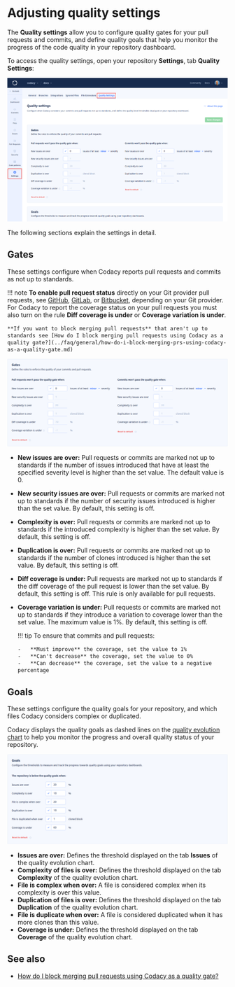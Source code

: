 # Adjusting quality settings

The **Quality settings** allow you to configure quality gates for your pull requests and commits, and define quality goals that help you monitor the progress of the code quality in your repository dashboard.

To access the quality settings, open your repository **Settings**, tab **Quality Settings**:

![Quality settings](images/quality-settings.png)

The following sections explain the settings in detail.

## Gates

These settings configure when Codacy reports pull requests and commits as not up to standards.

!!! note
    **To enable pull request status** directly on your Git provider pull requests, see [GitHub](../repositories-configure/integrations/github-integration.md#configuring-the-github-integration), [GitLab](../repositories-configure/integrations/gitlab-integration.md#configuring-the-gitlab-integration), or [Bitbucket](../repositories-configure/integrations/bitbucket-integration.md#configuring-the-bitbucket-integration), depending on your Git provider. For Codacy to report the coverage status on your pull requests you must also turn on the rule **Diff coverage is under** or **Coverage variation is under**.

    **If you want to block merging pull requests** that aren't up to standards see [How do I block merging pull requests using Codacy as a quality gate?](../faq/general/how-do-i-block-merging-prs-using-codacy-as-a-quality-gate.md)

![Quality gates](images/quality-settings-gates.png)

-   **New issues are over:** Pull requests or commits are marked not up to standards if the number of issues introduced that have at least the specified severity level is higher than the set value. The default value is 0.
-   **New security issues are over:** Pull requests or commits are marked not up to standards if the number of security issues introduced is higher than the set value. By default, this setting is off.
-   **Complexity is over:** Pull requests or commits are marked not up to standards if the introduced complexity is higher than the set value. By default, this setting is off.
-   **Duplication is over:** Pull requests or commits are marked not up to standards if the number of clones introduced is higher than the set value. By default, this setting is off.
-   **Diff coverage is under:** Pull requests are marked not up to standards if the diff coverage of the pull request is lower than the set value. By default, this setting is off. This rule is only available for pull requests.
-   **Coverage variation is under:** Pull requests or commits are marked not up to standards if they introduce a variation to coverage lower than the set value. The maximum value is 1%. By default, this setting is off.

    !!! tip
        To ensure that commits and pull requests:

        -   **Must improve** the coverage, set the value to 1%
        -   **Can't decrease** the coverage, set the value to 0%
        -   **Can decrease** the coverage, set the value to a negative percentage

## Goals

These settings configure the quality goals for your repository, and which files Codacy considers complex or duplicated.

Codacy displays the quality goals as dashed lines on the [quality evolution chart](../repositories/repository-dashboard.md#quality-evolution-chart) to help you monitor the progress and overall quality status of your repository.

![Quality settings for the repository](images/quality-settings-goals.png)

-   **Issues are over:** Defines the threshold displayed on the tab **Issues** of the quality evolution chart.
-   **Complexity of files is over:** Defines the threshold displayed on the tab **Complexity** of the quality evolution chart.
-   **File is complex when over:** A file is considered complex when its complexity is over this value.
-   **Duplication of files is over:** Defines the threshold displayed on the tab **Duplication** of the quality evolution chart.
-   **File is duplicate when over:** A file is considered duplicated when it has more clones than this value.
-   **Coverage is under:** Defines the threshold displayed on the tab **Coverage** of the quality evolution chart.

## See also

-   [How do I block merging pull requests using Codacy as a quality gate?](../faq/general/how-do-i-block-merging-prs-using-codacy-as-a-quality-gate.md)
